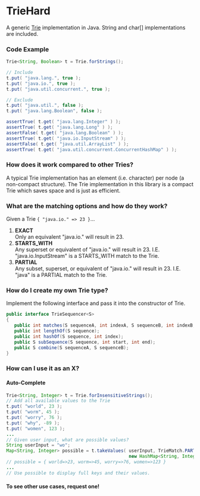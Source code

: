 TrieHard
========

A generic [Trie](https://en.wikipedia.org/wiki/Trie) implementation in Java. String and char[] implementations are included.

### Code Example

```java
Trie<String, Boolean> t = Trie.forStrings();

// Include
t.put( "java.lang.", true );
t.put( "java.io.", true );
t.put( "java.util.concurrent.", true );

// Exclude
t.put( "java.util.", false );
t.put( "java.lang.Boolean", false );

assertTrue( t.get( "java.lang.Integer" ) );
assertTrue( t.get( "java.lang.Long" ) );
assertFalse( t.get( "java.lang.Boolean" ) );
assertTrue( t.get( "java.io.InputStream" ) );
assertFalse( t.get( "java.util.ArrayList" ) );
assertTrue( t.get( "java.util.concurrent.ConcurrentHashMap" ) );
```

### How does it work compared to other Tries?

A typical Trie implementation has an element (i.e. character) per node (a non-compact structure). The Trie implementation in this library is a compact Trie which saves space and is just as efficient.

### What are the matching options and how do they work?

Given a Trie `{ "java.io." => 23 }`...

1. __EXACT__  
  Only an equivalent "java.io." will result in 23.
2. __STARTS_WITH__   
  Any superset or equivalent of "java.io." will result in 23. I.E. "java.io.InputStream" is a STARTS_WITH match to the Trie.
3. __PARTIAL__   
  Any subset, superset, or equivalent of "java.io." will result in 23. I.E. "java" is a PARTIAL match to the Trie.

### How do I create my own Trie type?

Implement the following interface and pass it into the constructor of Trie.

```java
public interface TrieSequencer<S> 
{
   public int matches(S sequenceA, int indexA, S sequenceB, int indexB, int count);
   public int lengthOf(S sequence);
   public int hashOf(S sequence, int index);
   public S subSequence(S sequence, int start, int end);
   public S combine(S sequenceA, S sequenceB);
}
```

### How can I use it as an X?

#### Auto-Complete

```java
Trie<String, Integer> t = Trie.forInsensitiveStrings();
// Add all available values to the Trie
t.put( "world", 23 );
t.put( "worm", 45 );
t.put( "worry", 76 );
t.put( "why", -89 );
t.put( "women", 123 );
...
// Given user input, what are possible values?
String userInput = "wo";
Map<String, Integer> possible = t.takeValues( userInput, TrieMatch.PARTIAL, 
                                              new HashMap<String, Integer>() );
// possible = { world=>23, worm=>45, worry=>76, women=>123 }
...
// Use possible to display full keys and their values.
```

#### To see other use cases, request one!
